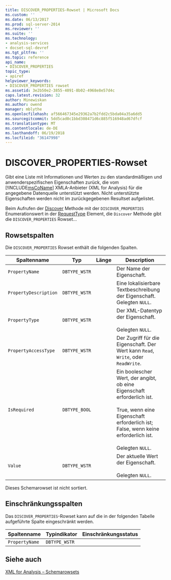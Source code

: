 ```yaml
---
title: DISCOVER_PROPERTIES-Rowset | Microsoft Docs
ms.custom: ''
ms.date: 06/13/2017
ms.prod: sql-server-2014
ms.reviewer: ''
ms.suite: ''
ms.technology:
- analysis-services
- docset-sql-devref
ms.tgt_pltfrm: ''
ms.topic: reference
api_name:
- DISCOVER_PROPERTIES
topic_type:
- apiref
helpviewer_keywords:
- DISCOVER_PROPERTIES rowset
ms.assetid: 3e2b50e2-3855-4091-8b02-4968e8e57d4c
caps.latest.revision: 32
author: Minewiskan
ms.author: owend
manager: mblythe
ms.openlocfilehash: af566467345e29362a7b2fdd2c5bda04a35a6dd5
ms.sourcegitcommit: 5dd5cad0c1bbd308471d6c885f516948ad67dfcf
ms.translationtype: MT
ms.contentlocale: de-DE
ms.lasthandoff: 06/19/2018
ms.locfileid: "36147998"
---
```

# <a name="discoverproperties-rowset"></a>DISCOVER_PROPERTIES-Rowset
  Gibt eine Liste mit Informationen und Werten zu den standardmäßigen und anwenderspezifischen Eigenschaften zurück, die vom [!INCLUDE[msCoName](../../../includes/msconame-md.md)] XMLA-Anbieter (XML for Analysis) für die angegebene Datenquelle unterstützt werden. Nicht unterstützte Eigenschaften werden nicht im zurückgegebenen Resultset aufgelistet.  
  
 Beim Aufrufen der [Discover](../../xmla/xml-elements-methods-discover.md) Methode mit der `DISCOVER_PROPERTIES` Enumerationswert in der [RequestType](../../xmla/xml-elements-properties/type-element-xmla.md) Element, die `Discover` Methode gibt die `DISCOVER_PROPERTIES` Rowset...  
  
## <a name="rowset-columns"></a>Rowsetspalten  
 Die `DISCOVER_PROPERTIES` Rowset enthält die folgenden Spalten.  
  
|Spaltenname|Typ|Länge|Description|  
|-----------------|----------|------------|-----------------|  
|`PropertyName`|`DBTYPE_WSTR`||Der Name der Eigenschaft.|  
|`PropertyDescription`|`DBTYPE_WSTR`||Eine lokalisierbare Textbeschreibung der Eigenschaft. Gelegten `NULL`.|  
|`PropertyType`|`DBTYPE_WSTR`||Der XML-Datentyp der Eigenschaft.<br /><br /> Gelegten `NULL`.|  
|`PropertyAccessType`|`DBTYPE_WSTR`||Der Zugriff für die Eigenschaft. Der Wert kann `Read`, `Write`, oder `ReadWrite`.|  
|`IsRequired`|`DBTYPE_BOOL`||Ein boolescher Wert, der angibt, ob eine Eigenschaft erforderlich ist.<br /><br /> True, wenn eine Eigenschaft erforderlich ist; False, wenn keine erforderlich ist.<br /><br /> Gelegten `NULL`.|  
|`Value`|`DBTYPE_WSTR`||Der aktuelle Wert der Eigenschaft.<br /><br /> Gelegten `NULL`.|  
  
 Dieses Schemarowset ist nicht sortiert.  
  
## <a name="restriction-columns"></a>Einschränkungsspalten  
 Das `DISCOVER_PROPERTIES`-Rowset kann auf die in der folgenden Tabelle aufgeführte Spalte eingeschränkt werden.  
  
|Spaltenname|Typindikator|Einschränkungsstatus|  
|-----------------|--------------------|-----------------------|  
|`PropertyName`|`DBTYPE_WSTR`||  
  
## <a name="see-also"></a>Siehe auch  
 [XML for Analysis – Schemarowsets](xml-for-analysis-schema-rowsets.md)  
  
  